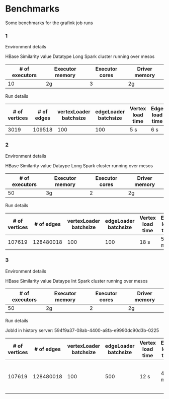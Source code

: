 # Benchmarks

Some benchmarks for the grafink job runs

### 1

Environment details

HBase
Similarity value Datatype Long
Spark cluster running over mesos

| # of executors | Executor memory | Executor cores | Driver memory |
|----------------|-----------------|----------------|---------------|
|10|2g|3|2g

Run details

| # of vertices | # of edges | vertexLoader batchsize | edgeLoader batchsize |  Vertex load time  | Edge load time | Total Job time |
|---------------|------------|------------------------|----------------------|--------------------|----------------|----------------|
|3019|109518|100|100|5 s|6 s|47 s|

### 2

Environment details

HBase
Similarity value Dataype Long
Spark cluster running over mesos

| # of executors | Executor memory | Executor cores | Driver memory |
|----------------|-----------------|----------------|---------------|
|50|3g|2|2g

Run details

| # of vertices | # of edges | vertexLoader batchsize | edgeLoader batchsize |  Vertex load time  | Edge load time | Total Job time |
|---------------|------------|------------------------|----------------------|--------------------|----------------|----------------|
|107619|128480018|100|100|18 s|55 min|1.1 h|

### 3

Environment details

HBase
Similarity value Dataype Int
Spark cluster running over mesos

| # of executors | Executor memory | Executor cores | Driver memory |
|----------------|-----------------|----------------|---------------|
|50|2g|2|2g

Run details

JobId in history server: 594f9a37-08ab-4400-a8fa-e9990dc90d3b-0225

| # of vertices | # of edges | vertexLoader batchsize | edgeLoader batchsize |  Vertex load time  | Edge load time | Total Job time | # of tasks failed |
|---------------|------------|------------------------|----------------------|--------------------|----------------|----------------|-------------------|
|107619|128480018|100|500|12 s|47 min|55 min|1 failure in edgeLoader, 6 failures in counting edges|

